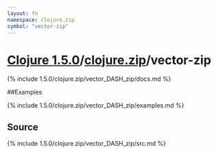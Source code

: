 ```yaml
---
layout: fn
namespace: clojure.zip
symbol: "vector-zip"
---
```


# [Clojure 1.5.0](../../)/[clojure.zip](../)/vector-zip

{% include 1.5.0/clojure.zip/vector_DASH_zip/docs.md %}

##Examples

{% include 1.5.0/clojure.zip/vector_DASH_zip/examples.md %}
## Source
{% include 1.5.0/clojure.zip/vector_DASH_zip/src.md %}

